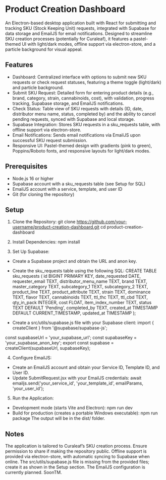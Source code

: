 # Product Creation Dashboard

An Electron-based desktop application built with React for submitting and tracking SKU (Stock Keeping Unit) requests, integrated with Supabase for data storage and EmailJS for email notifications. Designed to streamline SKU creation processes (potentially for Curaleaf), it features a pastel-themed UI with light/dark modes, offline support via electron-store, and a particle background for visual appeal.

## Features

- Dashboard: Centralized interface with options to submit new SKU requests or check request statuses, featuring a theme toggle (light/dark) and particle background.
- Submit SKU Request: Detailed form for entering product details (e.g., brand, category, strain, cannabinoids, cost), with validation, progress tracking, Supabase storage, and EmailJS notifications.
- Check Status: Table view of SKU requests with details (ID, date, distributor menu name, status, completed by) and the ability to cancel pending requests, synced with Supabase and local storage.
- Supabase Integration: Stores SKU requests in a sku_requests table, with offline support via electron-store.
- Email Notifications: Sends email notifications via EmailJS upon successful SKU request submission.
- Responsive UI: Pastel-themed design with gradients (pink to green), Poppins/Roboto fonts, and responsive layouts for light/dark modes.

## Prerequisites

- Node.js 16 or higher
- Supabase account with a sku_requests table (see Setup for SQL)
- EmailJS account with a service, template, and user ID
- Git (for cloning the repository)

## Setup

1. Clone the Repository:
git clone https://github.com/your-username/product-creation-dashboard.git
cd product-creation-dashboard

2. Install Dependencies:
npm install


3. Set Up Supabase:
- Create a Supabase project and obtain the URL and anon key.
- Create the sku_requests table using the following SQL:
  CREATE TABLE sku_requests (
    id BIGINT PRIMARY KEY,
    date_requested DATE,
    requester_email TEXT,
    distributor_menu_name TEXT,
    brand TEXT,
    master_category TEXT,
    subcategory_1 TEXT,
    subcategory_2 TEXT,
    product_line TEXT,
    product_attribute TEXT,
    strain TEXT,
    dominance TEXT,
    flavor TEXT,
    cannabinoids TEXT,
    ttl_thc TEXT,
    ttl_cbd TEXT,
    qty_in_pack INTEGER,
    cost FLOAT,
    item_index_number TEXT,
    status TEXT DEFAULT 'Pending',
    completed_by TEXT,
    created_at TIMESTAMP DEFAULT CURRENT_TIMESTAMP,
    updated_at TIMESTAMP
);

- Create a src/utils/supabase.js file with your Supabase client:
import { createClient } from '@supabase/supabase-js';

const supabaseUrl = 'your_supabase_url';
const supabaseKey = 'your_supabase_anon_key';
export const supabase = createClient(supabaseUrl, supabaseKey);

4. Configure EmailJS:
- Create an EmailJS account and obtain your Service ID, Template ID, and User ID.
- Update SubmitRequest.jsx with your EmailJS credentials:
await emailjs.send('your_service_id', 'your_template_id', emailParams, 'your_user_id');

5. Run the Application:
- Development mode (starts Vite and Electron):
npm run dev
- Build for production (creates a portable Windows executable):
npm run package
The output will be in the dist/ folder.

## Notes

The application is tailored to Curaleaf’s SKU creation process. Ensure permission to share if making the repository public.
Offline support is provided via electron-store, with automatic syncing to Supabase when online.
The src/utils/supabase.js file is missing from the provided files; create it as shown in the Setup section.
The EmailJS configuration is currently planned. SoonTM.
